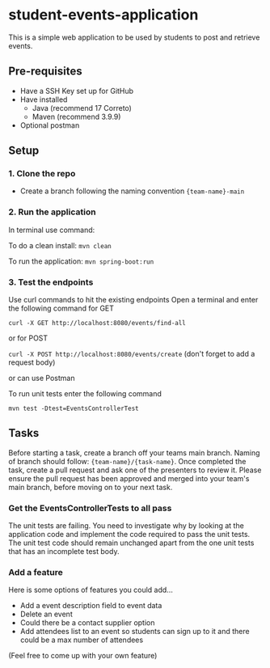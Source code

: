 # student-events-application

This is a simple web application to be used by students to post and retrieve events.

## Pre-requisites 

- Have a SSH Key set up for GitHub
- Have installed
  - Java (recommend 17 Correto)
  - Maven (recommend 3.9.9)
- Optional postman

## Setup

### 1. Clone the repo
- Create a branch following the naming convention `{team-name}-main`

### 2. Run the application
In terminal use command:

To do a clean install:
`mvn clean`

To run the application:
`mvn spring-boot:run`

### 3. Test the endpoints
Use curl commands to hit the existing endpoints
Open a terminal and enter the following command for GET

`curl -X GET http://localhost:8080/events/find-all`

or for POST

`curl -X POST http://localhost:8080/events/create`
(don't forget to add a request body)

or can use Postman

To run unit tests enter the following command

`mvn test -Dtest=EventsControllerTest`

## Tasks

Before starting a task, create a branch off your teams main branch.
Naming of branch should follow:
`{team-name}/{task-name}`.
Once completed the task, create a pull request and ask one of the presenters to review it.
Please ensure the pull request has been approved and merged into your team's main branch, before moving on to your next task.

### Get the EventsControllerTests to all pass
The unit tests are failing. You need to investigate why by looking at the application code and
implement the code required to pass the unit tests. The unit test code should remain unchanged
apart from the one unit tests that has an incomplete test body.

### Add a feature

Here is some options of features you could add...
- Add a event description field to event data
- Delete an event
- Could there be a contact supplier option
- Add attendees list to an event so students can sign up to it and there could be a max number of
    attendees

(Feel free to come up with your own feature)